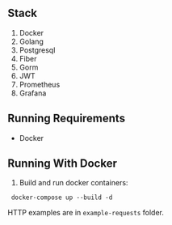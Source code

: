 ## Stack
1. Docker
2. Golang
3. Postgresql
4. Fiber
5. Gorm
6. JWT
7. Prometheus
8. Grafana

## Running Requirements
- Docker

## Running With Docker
1. Build and run docker containers:

```
 docker-compose up --build -d
```

HTTP examples are in `example-requests` folder.

